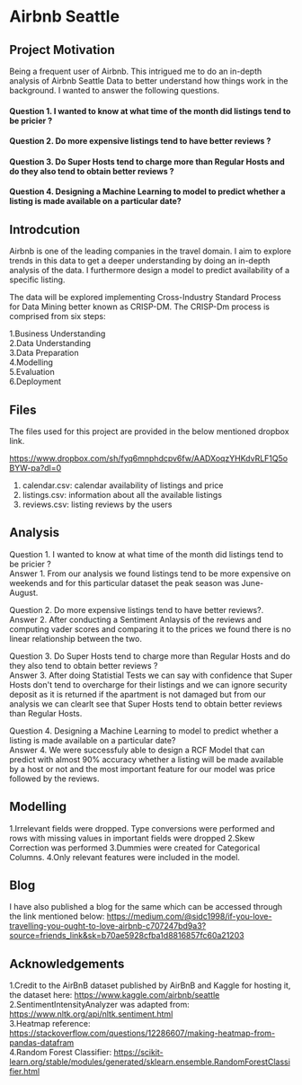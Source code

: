 # Airbnb Seattle
## Project Motivation
Being a frequent user of Airbnb. This intrigued me to do an in-depth analysis of Airbnb Seattle Data to better understand how things work in the background. I wanted to answer the following questions.

#### Question 1. I wanted to know at what time of the month did listings tend to be pricier ?
#### Question 2. Do more expensive listings tend to have better reviews ?
#### Question 3. Do Super Hosts tend to charge more than Regular Hosts and do they also tend to obtain better reviews ?
#### Question 4. Designing a Machine Learning to model to predict whether a listing is made available on a particular date?

## Introdcution
Airbnb is one of the leading companies in the travel domain. I aim to explore trends in this data to get a deeper understanding by doing an in-depth analysis of the data. I furthermore design a model to predict availability of a specific listing.

The data will be explored implementing Cross-Industry Standard Process for Data Mining better known as CRISP-DM. The CRISP-Dm process is comprised from six steps:<br/>

1.Business Understanding<br/>
2.Data Understanding<br/>
3.Data Preparation<br/>
4.Modelling<br/>
5.Evaluation<br/>
6.Deployment

## Files

The files used for this project are provided in the below mentioned dropbox link.

https://www.dropbox.com/sh/fyq6mnphdcpv6fw/AADXoqzYHKdvRLF1Q5oBYW-pa?dl=0

1. calendar.csv: calendar availability of listings and price
2. listings.csv: information about all the available listings
3. reviews.csv: listing reviews by the users

## Analysis 

Question 1. I wanted to know at what time of the month did listings tend to be pricier ?<br/>
Answer 1.  From our analysis we found listings tend to be more expensive on weekends and for this particular dataset the peak season was June- August.<br/>

Question 2. Do more expensive listings tend to have better reviews?. <br/>
Answer 2. After conducting a Sentiment Anlaysis of the reviews and computing vader scores and comparing it to the prices we found there is no linear relationship between the two.

Question 3. Do Super Hosts tend to charge more than Regular Hosts and do they also tend to obtain better reviews ?<br/>
Answer 3. After doing Statistial Tests we can say with confidence that Super Hosts don't tend to overcharge for their listings and we can ignore security deposit as it is returned if the apartment is not damaged but from our analysis we can clearlt see that Super Hosts tend to obtain better reviews than Regular Hosts.<br/>

Question 4. Designing a Machine Learning to model to predict whether a listing is made available on a particular date?<br/>
Answer 4. We were successfuly able to design a RCF Model that can predict with almost 90% accuracy whether a listing will be made available by a host or not and the most important feature for our model was price followed by the reviews.

## Modelling

1.Irrelevant fields were dropped. Type conversions were performed and rows with missing values in important fields were dropped
2.Skew Correction was performed
3.Dummies were created for Categorical Columns.
4.Only relevant features were included in the model.

## Blog

I have also published a blog for the same which can be accessed through the link mentioned below:
https://medium.com/@sidc1998/if-you-love-travelling-you-ought-to-love-airbnb-c707247bd9a3?source=friends_link&sk=b70ae5928cfba1d8816857fc60a21203

## Acknowledgements

1.Credit to the AirBnB dataset published by AirBnB and Kaggle for hosting it, the dataset here: https://www.kaggle.com/airbnb/seattle<br/>
2.SentimentIntensityAnalyzer was adapted from: https://www.nltk.org/api/nltk.sentiment.html<br/>
3.Heatmap reference: https://stackoverflow.com/questions/12286607/making-heatmap-from-pandas-datafram<br/>
4.Random Forest Classifier: https://scikit-learn.org/stable/modules/generated/sklearn.ensemble.RandomForestClassifier.html
